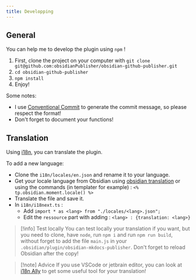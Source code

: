```yaml
---
title: Developping
---
```


## General

You can help me to develop the plugin using `npm` !

1. First, clone the project on your computer with `git clone git@github.com:obsidianPublisher/obsidian-github-publisher.git`
2. `cd obsidian-github-publisher`
3. `npm install`
4. Enjoy!

Some notes:

- I use [Conventional Commit](https://www.conventionalcommits.org/en/v1.0.0/) to generate the commit message, so please respect the format! 
- Don't forget to document your functions!

## Translation

Using [i18n](https://www.i18next.com/), you can translate the plugin.

To add a new language:

- Clone the `i18n/locales/en.json` and rename it to your language.
- Get your locale language from Obsidian using [obsidian translation](https://github.com/obsidianmd/obsidian-translations) or using the commands (in templater for example) : `<% tp.obsidian.moment.locale() %>`
- Translate the file and save it.
- In `i18n/i18next.ts` :
    - Add `import * as <lang> from "./locales/<lang>.json";`
    - Edit the `ressource` part with adding : `<lang> : {translation: <lang>}`

>[!info] Test locally 
> You can test locally your translation if you want, but you need to clone, have `node`, run `npm i` and run `npm run build`, without forget to add the file `main.js` in your `.obsidian/plugin/obsidian-mkdocs-publisher`. Don't forget to reload Obsidian after the copy!

> [!note] Advice
> If you use VSCode or jetbrain editor, you can look at [i18n Ally](https://i18nally.org) to get some useful tool for your translation!